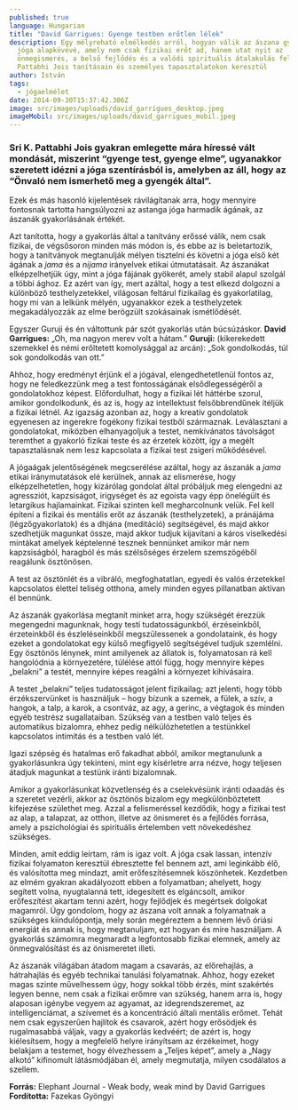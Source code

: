 ```yaml
---
published: true
language: Hungarian
title: "David Garrigues: Gyenge testben erőtlen lélek"
description: Egy mélyreható elmélkedés arról, hogyan válik az ászana gyakorlás a
  jóga alapkövévé, amely nem csak fizikai erőt ad, hanem utat nyit az
  önmegismerés, a belső fejlődés és a valódi spirituális átalakulás felé -
  Pattabhi Jois tanításain és személyes tapasztalatokon keresztül
author: István
tags:
  - jógaelmélet
date: 2014-09-30T15:37:42.306Z
image: src/images/uploads/david_garrigues_desktop.jpeg
imageMobil: src/images/uploads/david_garrigues_mobil.jpeg
---
```

<h3 class="clr-brand-orange">Sri K. Pattabhi Jois gyakran emlegette mára híressé vált mondását, miszerint “gyenge test, gyenge elme”, ugyanakkor szeretett idézni a jóga szentírásból is, amelyben az áll, hogy az “Önvaló nem ismerhető meg a gyengék által”.</h3>

Ezek és más hasonló kijelentések rávilágítanak arra, hogy mennyire fontosnak tartotta hangsúlyozni az astanga jóga
harmadik ágának, az ászanák gyakorlásának értékét.

Azt tanította, hogy a gyakorlás által a tanítvány erőssé válik, nem csak fizikai, de végsősoron minden más módon is, és
ebbe az is beletartozik, hogy a tanítványok megtanulják mélyen tisztelni és követni a jóga első két ágának a _jama_ és a
_nijama_ irányelvek etikai útmutatásait. Az ászanákat elképzelhetjük úgy, mint a jóga fájának gyökerét, amely stabil
alapul szolgál a többi ághoz. Ez azért van így, mert azáltal, hogy a test elkezd dolgozni a különböző testhelyzetekkel,
világosan feltárul fizikailag és gyakorlatilag, hogy mi van a lelkünk mélyén, ugyanakkor ezek a testhelyzetek
megakadályozzák az elme berögzült szokásainak ismétlődését.

Egyszer Guruji és én váltottunk pár szót gyakorlás után búcsúzáskor. **David Garrigues:** „Oh, ma nagyon merev volt a
hátam.” **Guruji:** (kikerekedett szemekkel és némi erőltetett komolysággal az arcán): „Sok gondolkodás, túl sok
gondolkodás van ott.”

Ahhoz, hogy eredményt érjünk el a jógával, elengedhetetlenül fontos az, hogy ne feledkezzünk meg a test fontosságának
elsődlegességéről a gondolatokhoz képest. Előfordulhat, hogy a fizikai lét háttérbe szorul, amikor gondolkodunk, és az
is, hogy az intellektust felsőbbrendűnek ítéljük a fizikai létnél. Az igazság azonban az, hogy a kreatív gondolatok
egyenesen az ingerekre fogékony fizikai testből származnak. Leválasztani a gondolatokat, miközben elhanyagoljuk a
testet, nemkívánatos távolságot teremthet a gyakorló fizikai teste és az érzetek között, így a megélt tapasztalásnak nem
lesz kapcsolata a fizikai test zsigeri működésével.

A jógaágak jelentőségének megcserélése azáltal, hogy az ászanák a _jama_ etikai iránymutatások elé kerülnek, annak az
elismerése, hogy elképzelhetetlen, hogy kizárólag gondolat által próbáljuk meg elengedni az agressziót, kapzsiságot,
irigységet és az egoista vagy épp önelégült és letargikus hajlamainkat. Fizikai szinten kell megharcolnunk velük. Fel
kell építeni a fizikai és mentális erőt az ászanák (testhelyzetek), a pránájáma (légzőgyakorlatok) és a dhjána
(meditáció) segítségével, és majd akkor szedhetjük magunkat össze, majd akkor tudjuk kijavítani a káros viselkedési
mintákat amelyek képtelenné tesznek bennünket amikor már nem kapzsiságból, haragból és más szélsőséges érzelem
szemszögéből reagálunk ösztönösen.

A test az ösztönlét és a vibráló, megfoghatatlan, egyedi és valós érzetekkel kapcsolatos élettel teliség otthona, amely
minden egyes pillanatban aktívan él bennünk.

Az ászanák gyakorlása megtanít minket arra, hogy szükségét érezzük megengedni magunknak, hogy testi tudatosságunkból,
érzéseinkből, érzeteinkből és észleléseinkből megszülessenek a gondolataink, és hogy ezeket a gondolatokat egy külső
megfigyelő segítségével tudjuk szemlélni. Egy ösztönös lénynek, mint amilyenek az állatok is, folyamatosan rá kell
hangolódnia a környezetére, túlélése attól függ, hogy mennyire képes „belakni” a testét, mennyire képes reagálni a
környezet kihívásaira.

A testet „belakni” teljes tudatosságot jelent fizikailag; azt jelenti, hogy több érzékszervünket is használjuk – hogy
bízunk a szemek, a fülek, a szív, a hangok, a talp, a karok, a csontváz, az agy, a gerinc, a végtagok és minden egyéb
testrész sugallataiban. Szükség van a testben való teljes és automatikus bizalomra, ehhez pedig nélkülözhetetlen a
testünkkel kapcsolatos intimitás és a testben való lét.

Igazi szépség és hatalmas erő fakadhat abból, amikor megtanulunk a gyakorlásunkra úgy tekinteni, mint egy kísérletre
arra nézve, hogy teljesen átadjuk magunkat a testünk iránti bizalomnak.

Amikor a gyakorlásunkat közvetlenség és a cselekvésünk iránti odaadás és a szeretet vezérli, akkor az ösztönös bizalom
egy megkülönböztetett kifejezése születhet meg. Azzal a felismeréssel kezdődik, hogy a fizikai test az alap, a talapzat,
az otthon, illetve az önismeret és a fejlődés forrása, amely a pszichológiai és spirituális értelemben vett növekedéshez
szükséges.

Minden, amit eddig leírtam, rám is igaz volt. A jóga csak lassan, intenzív fizikai folyamaton keresztül ébresztette fel
bennem azt, ami leginkább élő, és valósította meg mindazt, amit erőfeszítésemnek köszönhetek. Kezdetben az elmém gyakran
akadályozott ebben a folyamatban; ahelyett, hogy segített volna, nyugtalanná tett, idegesített és elgáncsolt, amikor
erőfeszítést akartam tenni azért, hogy fejlődjek és megértsek dolgokat magamról. Úgy gondolom, hogy az ászana volt annak
a folyamatnak a szükséges kiindulópontja, mely során megéreztem a bennem lévő óriási energiát és annak is, hogy
megtanuljam, ezt hogyan és mire használjam. A gyakorlás számomra megmaradt a legfontosabb fizikai elemnek, amely az
önmegvalósítást és az önismeretet illeti.

Az ászanák világában átadom magam a csavarás, az előrehajlás, a hátrahajlás és egyéb technikai tanulási folyamatnak.
Ahhoz, hogy ezeket magas szinte művelhessem úgy, hogy sokkal több érzés, mint szakértés legyen benne, nem csak a fizikai
erőmre van szükség, hanem arra is, hogy alaposan igénybe vegyem az agyamat, az idegrendszeremet, az intelligenciámat, a
szívemet és a koncentráció általi mentális erőmet. Tehát nem csak egyszerűen hajlítok és csavarok, azért hogy erősödjek
és rugalmasabbá váljak, vagy a gyakorlás kedvéért; de azért is, hogy kiélesítsem, hogy a megfelelő helyre irányítsam az
érzékeimet, hogy belakjam a testemet, hogy élvezhessem a „Teljes képet”, amely a „Nagy alkotó” kifinomult látásmódjában
él, amely megmutatja, milyen csodálatos a szellem.

**Forrás:** Elephant Journal - Weak body, weak mind by David Garrigues  
**Fordította:** Fazekas Gyöngyi
